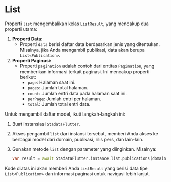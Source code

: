 # List

Properti `list` mengembalikan kelas `ListResult`, yang mencakup dua properti utama:

1. **Properti Data:**
   - Properti `data` berisi daftar data berdasarkan jenis yang ditentukan. Misalnya, jika Anda mengambil publikasi, data akan berupa `List<Publication>`.
2. **Properti Paginasi:**
   - Properti `pagination` adalah contoh dari entitas `Pagination`, yang memberikan informasi terkait paginasi. Ini mencakup properti berikut:
     - `page`: Halaman saat ini.
     - `pages`: Jumlah total halaman.
     - `count`: Jumlah entri data pada halaman saat ini.
     - `perPage`: Jumlah entri per halaman.
     - `total`: Jumlah total entri data.

Untuk mengambil daftar model, ikuti langkah-langkah ini:

1. Buat instansiasi `StadataFlutter`.

2. Akses pengambil `list` dari instansi tersebut, memberi Anda akses ke berbagai model dari domain, publikasi, rilis pers, dan lain-lain.

3. Gunakan metode `list` dengan parameter yang diinginkan. Misalnya:

   ```dart
   var result = await StadataFlutter.instance.list.publications(domain: '7200');
   ```

Kode diatas ini akan memberi Anda `ListResult` yang berisi data tipe `List<Publication>` dan informasi paginasi untuk navigasi lebih lanjut.

